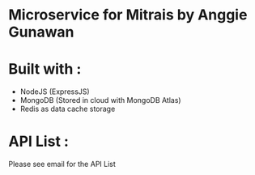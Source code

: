 # Microservice for Mitrais by Anggie Gunawan

# Built with : 
- NodeJS (ExpressJS)
- MongoDB (Stored in cloud with MongoDB Atlas)
- Redis as data cache storage

# API List : 
Please see email for the API List